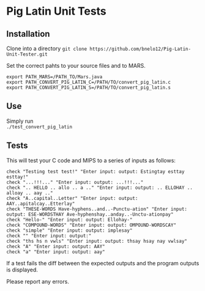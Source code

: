 # Pig Latin Unit Tests

## Installation
Clone into a directory
`git clone https://github.com/bnelo12/Pig-Latin-Unit-Tester.git`

Set the correct pahts to your source files and to MARS.
```
export PATH_MARS=/PATH_TO/Mars.java  
export PATH_CONVERT_PIG_LATIN_C=/PATH/TO/convert_pig_latin.c  
export PATH_CONVERT_PIG_LATIN_S=/PATH/TO/convert_pig_latin.s  
```

## Use
Simply run  
`./test_convert_pig_latin`

## Tests
This will test your C code and MIPS to a series of inputs as follows:

```
check "Testing test test!" "Enter input: output: Estingtay esttay esttay!"
check "...!!!..." "Enter input: output: ...!!!..."
check ".. HELLO .. allo .. a .." "Enter input: output: .. ELLOHAY .. alloay .. aay .."
check "A..capital..Letter" "Enter input: output: AAY..apitalcay..Etterlay"
check "THESE-WORDS Have-hyphens..and..-Punctu-ation" "Enter input: output: ESE-WORDSTHAY Ave-hyphenshay..anday..-Unctu-ationpay"
check "Hello-" "Enter input: output: Ellohay-"
check "COMPOUND-WORDS" "Enter input: output: OMPOUND-WORDSCAY"
check "simple" "Enter input: output: implesay"
check "" "Enter input: output:"
check "ths hs n vwls" "Enter input: output: thsay hsay nay vwlsay"
check "A" "Enter input: output: AAY"
check "a" "Enter input: output: aay"
```

If a test fails the diff between the expected outputs and the program outputs is displayed.

Please report any errors.
